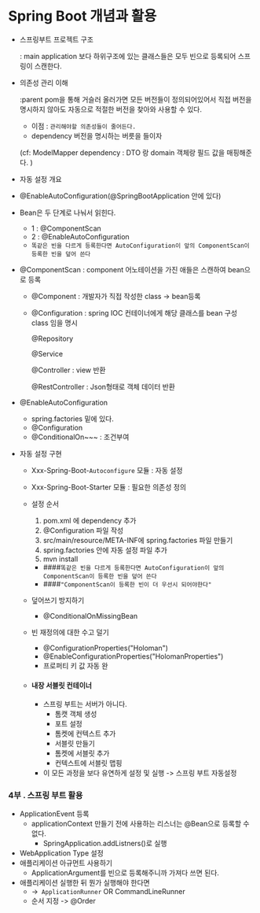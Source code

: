 # Spring Boot 개념과 활용

- 스프링부트 프로젝트 구조 

  : main application 보다 하위구조에 있는 클래스들은 모두 빈으로 등록되어
 스프링이 스캔한다. 
 
- 의존성 관리 이해 
 
  :parent pom을 통해 거슬러 올러가면 모든 버전들이 정의되어있어서 직접 버전을 명시하지 않아도
  자동으로 적절한 버전을 찾아와 사용할 수 있다.
  
  - 이점 : `관리해야할 의존성들이 줄어든다.` 
  * dependency 버전을 명시하는 버릇을 들이자
  
  (cf: ModelMapper dependency : DTO 랑 domain 객체랑 필드 값을 매핑해준다. )
  
 - 자동 설정 개요
 
 
  * @EnableAutoConfiguration(@SpringBootApplication 안에 있다)
  * Bean은 두 단계로 나눠서 읽힌다.
    - 1 : @ComponentScan
    - 2 : @EnableAutoConfiguration
    - `똑같은 빈을 다르게 등록한다면 AutoConfiguration이 앞의 ComponentScan이 등록한 빈을 덮어 쓴다`
    
    
  * @ComponentScan : component 어노테이션을 가진 애들은 스캔하여 bean으로 등록 
    - @Component : 개발자가 직접 작성한 class -> bean등록 
    - @Configuration : spring IOC 컨테이너에게 해당 클래스를 bean 구성 class 임을 명시
      
      @Repository
      
      @Service
      
      @Controller : view 반환
     
      @RestController : Json형태로 객체 데이터 반환 
      
      
  * @EnableAutoConfiguration
    - spring.factories 밑에 있다.
    - @Configuration
    - @ConditionalOn~~~ : 조건부여 
   
   
- 자동 설정 구현 
  - Xxx-Spring-Boot-`Autoconfigure` 모듈 : 자동 설정
  - Xxx-Spring-Boot-Starter 모듈 : 필요한 의존성 정의 
  
  - 설정 순서 
    1. pom.xml 에 dependency 추가
    2. @Configuration 파일 작성
    3. src/main/resource/META-INF에 spring.factories 파일 만들기
    4. spring.factories 안에 자동 설정 파일 추가 
    5. mvn install
    
    - ####`똑같은 빈을 다르게 등록한다면 AutoConfiguration이 앞의 ComponentScan이 등록한 빈을 덮어 쓴다`
    - ####`"ComponentScan이 등록한 빈이 더 우선시 되어야한다"`
   * 덮어쓰기 방지하기
   
      * @ConditionalOnMissingBean
   * 빈 재정의에 대한 수고 덜기 
     - @ConfigurationProperties("Holoman")
     - @EnableConfigurationProperties("HolomanProperties")
     - 프로퍼티 키 값 자동 완
     
    
   -  ####  내장 서블릿 컨테이너
   
      - 스프링 부트는 서버가 아니다.
        - 톰캣 객체 생성
        - 포트 설정
        - 톰켓에 컨텍스트 추가
        - 서블릿 만들기
        - 톰켓에 서블릿 추가
        - 컨텍스트에 서블릿 맵핑
      - 이 모든 과정을 보다 유연하게 설정 및 실행 -> 스프링 부트 자동설정
      
      
### 4부 . 스프링 부트 활용

  - ApplicationEvent 등록 
    - applicationContext 만들기 전에 사용하는 리스너는 @Bean으로 등록할 수 없다.
        - SpringApplication.addListners()로 실행
  - WebApplication Type 설정
  - 애플리케이션 아규먼트 사용하기
    - ApplicationArgument를 빈으로 등록해주니까 가져다 쓰면 된다.
  - 애플리케이션 실행한 뒤 뭔가 실행해야 한다면
    - ->` ApplicationRunner` OR  CommandLineRunner
    - 순서 지정 -> @Order